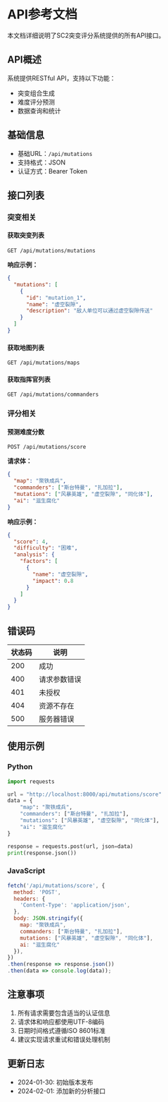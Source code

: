 # API参考文档

本文档详细说明了SC2突变评分系统提供的所有API接口。

## API概述

系统提供RESTful API，支持以下功能：
- 突变组合生成
- 难度评分预测
- 数据查询和统计

## 基础信息

- 基础URL：`/api/mutations`
- 支持格式：JSON
- 认证方式：Bearer Token

## 接口列表

### 突变相关

#### 获取突变列表
```http
GET /api/mutations/mutations
```

**响应示例：**
```json
{
  "mutations": [
    {
      "id": "mutation_1",
      "name": "虚空裂隙",
      "description": "敌人单位可以通过虚空裂隙传送"
    }
  ]
}
```

#### 获取地图列表
```http
GET /api/mutations/maps
```

#### 获取指挥官列表
```http
GET /api/mutations/commanders
```

### 评分相关

#### 预测难度分数
```http
POST /api/mutations/score
```

**请求体：**
```json
{
  "map": "聚铁成兵",
  "commanders": ["斯台特曼", "扎加拉"],
  "mutations": ["风暴英雄", "虚空裂隙", "同化体"],
  "ai": "滋生腐化"
}
```

**响应示例：**
```json
{
  "score": 4,
  "difficulty": "困难",
  "analysis": {
    "factors": [
      {
        "name": "虚空裂隙",
        "impact": 0.8
      }
    ]
  }
}
```

## 错误码

| 状态码 | 说明 |
|--------|------|
| 200 | 成功 |
| 400 | 请求参数错误 |
| 401 | 未授权 |
| 404 | 资源不存在 |
| 500 | 服务器错误 |

## 使用示例

### Python
```python
import requests

url = "http://localhost:8000/api/mutations/score"
data = {
    "map": "聚铁成兵",
    "commanders": ["斯台特曼", "扎加拉"],
    "mutations": ["风暴英雄", "虚空裂隙", "同化体"],
    "ai": "滋生腐化"
}

response = requests.post(url, json=data)
print(response.json())
```

### JavaScript
```javascript
fetch('/api/mutations/score', {
  method: 'POST',
  headers: {
    'Content-Type': 'application/json',
  },
  body: JSON.stringify({
    map: "聚铁成兵",
    commanders: ["斯台特曼", "扎加拉"],
    mutations: ["风暴英雄", "虚空裂隙", "同化体"],
    ai: "滋生腐化"
  }),
})
.then(response => response.json())
.then(data => console.log(data));
```

## 注意事项

1. 所有请求需要包含适当的认证信息
2. 请求体和响应都使用UTF-8编码
3. 日期时间格式遵循ISO 8601标准
4. 建议实现请求重试和错误处理机制

## 更新日志

- 2024-01-30: 初始版本发布
- 2024-02-01: 添加新的分析接口 